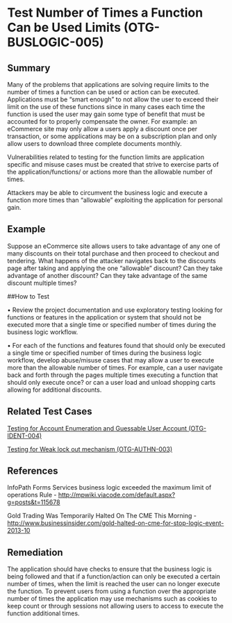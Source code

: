 # Test Number of Times a Function Can be Used Limits (OTG-BUSLOGIC-005)


## Summary

Many of the problems that applications are solving require limits to the number of times a function can be used or action can be executed. Applications must be “smart enough” to not allow the user to exceed their limit on the use of these functions since in many cases each time the function is used the user may gain some type of benefit that must be accounted for to properly compensate the owner. For example: an eCommerce site may only allow a users apply a discount once per transaction, or some applications may be on a subscription plan and only allow users to download three complete documents monthly.


Vulnerabilities related to testing for the function limits are application specific and misuse cases must be created that strive to exercise parts of the application/functions/ or actions more than the allowable number of times.


Attackers may be able to circumvent the business logic and execute a function more times than “allowable” exploiting the application for personal gain.


## Example

Suppose an eCommerce site allows users to take advantage of any one of many discounts on their total purchase and then proceed to checkout and tendering. What happens of the attacker navigates back to the discounts page after taking and applying the one “allowable” discount? Can they take advantage of another discount? Can they take advantage of the same discount multiple times?


##How to Test

• Review the project documentation and use exploratory testing looking for functions or features in the application or system that should not be executed more that a single time or specified number of times during the business logic workflow.

• For each of the functions and features found that should only be executed a single time or specified number of times during the business logic workflow, develop abuse/misuse cases that may allow a user to execute more than the allowable number of times. For example, can a user navigate back and forth through the pages multiple times executing a function that should only execute once? or can a user load and unload shopping carts allowing for additional discounts.


## Related Test Cases

[ Testing for Account Enumeration and Guessable User Account (OTG-IDENT-004) ](https://www.owasp.org/index.php/Testing_for_cookies_attributes_%28OTG-SESS-002%29)

[ Testing for Weak lock out mechanism (OTG-AUTHN-003)](https://www.owasp.org/index.php/Test_Session_Timeout_%28OTG-SESS-007%29)


## References

InfoPath Forms Services business logic exceeded the maximum limit of operations Rule - http://mpwiki.viacode.com/default.aspx?g=posts&t=115678

Gold Trading Was Temporarily Halted On The CME This Morning -
http://www.businessinsider.com/gold-halted-on-cme-for-stop-logic-event-2013-10


## Remediation

The application should have checks to ensure that the business logic is being followed and that if a function/action can only be executed a certain number of times, when the limit is reached the user can no longer execute the function. To prevent users from using a function over the appropriate number of times the application may use mechanisms such as cookies to keep count or through sessions not allowing users to access to execute the function additional times.
